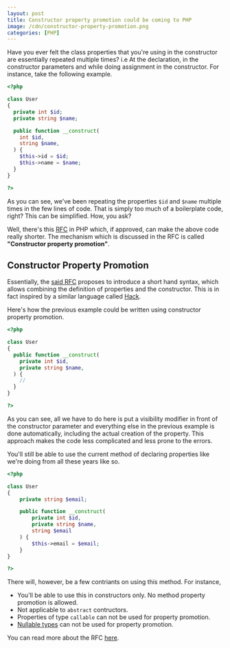 ```yaml
---
layout: post
title: Constructor property promotion could be coming to PHP
image: /cdn/constructor-property-promotion.png
categories: [PHP]
---
```


Have you ever felt the class properties that you're using in the constructor are essentially repeated multiple times? i.e At the declaration, in the constructor parameters and while doing assignment in the constructor. For instance, take the following example.

```php
<?php

class User 
{
  private int $id;
  private string $name;

  public function __construct(
    int $id,
    string $name,
  ) {
    $this->id = $id;
    $this->name = $name;
  }
}

?>
```

As you can see, we've been repeating the properties `$id` and `$name` multiple times in the few lines of code. That is simply too much of a boilerplate code, right? This can be simplified. How, you ask?

Well, there's this [RFC](https://wiki.php.net/rfc/constructor_promotion) in PHP which, if approved, can make the above code really shorter. The mechanism which is discussed in the RFC is called **"Constructor property promotion"**.

## Constructor Property Promotion

Essentially, the [said RFC](https://wiki.php.net/rfc/constructor_promotion) proposes to introduce a short hand syntax, which allows combining the definition of properties and the constructor. This is in fact inspired by a similar language called [Hack](https://docs.hhvm.com/hack/classes/constructors#constructor-parameter-promotion).

Here's how the previous example could be written using constructor property promotion.

```php
<?php

class User 
{
  public function __construct(
    private int $id,
    private string $name,
  ) {
    //
  }
}

?>
```

As you can see, all we have to do here is put a visibility modifier in front of the constructor parameter and everything else in the previous example is done automatically, including the actual creation of the property. This approach makes the code less complicated and less prone to the errors.

You'll still be able to use the current method of declaring properties like we're doing from all these years like so.


```php
<?php

class User 
{
    private string $email;

    public function __construct(
        private int $id,
        private string $name,
        string $email
    ) {
        $this->email = $email;
    }
}

?>
```

There will, however, be a few contriants on using this method. For instance,

- You'll be able to use this in constructors only. No method property promotion is allowed.
- Not applicable to `abstract` contructors.
- Properties of type `callable` can not be used for property promotion.
- [Nullable types](https://www.amitmerchant.com/nullable-types-php71/) can not be used for property promotion.

You can read more about the RFC [here](https://wiki.php.net/rfc/constructor_promotion).